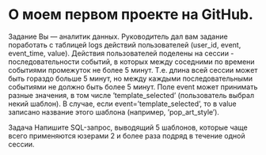 # О моем первом проекте на GitHub.
Задание
Вы — аналитик данных. Руководитель дал вам задание поработать с таблицей logs действий пользователей (user_id, event, event_time, value). Действия пользователей поделены на сессии - последовательности событий, в которых между соседними по времени событиями промежуток не более 5 минут. Т.е. длина всей сессии может быть гораздо больше 5 минут, но между каждыми последовательными событиями не должно быть более 5 минут.
Поле event может принимать разные значения, в том числе ’template_selected’ (пользователь выбрал некий шаблон). В случае, если event=’template_selected’, то в value записано название этого шаблона (например, ’pop_art_style’).

Задача
Напишите SQL-запрос, выводящий 5 шаблонов, которые чаще всего применяются юзерами 2 и более раза подряд в течение одной сессии.
